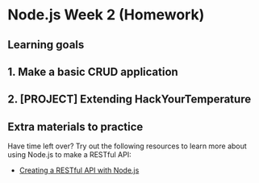 # Node.js Week 2 (Homework)

## Learning goals

## 1. Make a basic CRUD application

## 2. [PROJECT] Extending HackYourTemperature

## Extra materials to practice

Have time left over? Try out the following resources to learn more about using Node.js to make a RESTful API:

- [Creating a RESTful API with Node.js](https://www.youtube.com/playlist?list=PL55RiY5tL51q4D-B63KBnygU6opNPFk_q)
